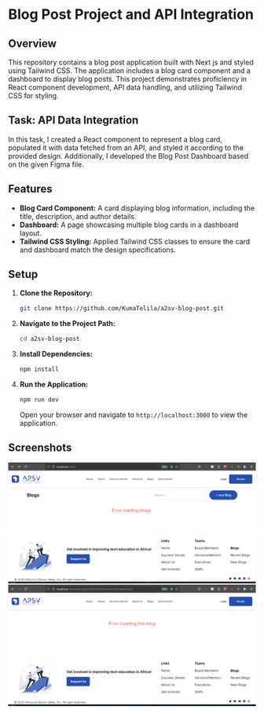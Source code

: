 # Blog Post Project and API Integration

## Overview

This repository contains a blog post application built with Next js and styled using Tailwind CSS. The application includes a blog card component and a dashboard to display blog posts. This project demonstrates proficiency in React component development, API data handling, and utilizing Tailwind CSS for styling.

## Task: API Data Integration

In this task, I created a React component to represent a blog card, populated it with data fetched from an API, and styled it according to the provided design. Additionally, I developed the Blog Post Dashboard based on the given Figma file.

## Features

- **Blog Card Component:** A  card displaying blog information, including the title, description, and author details.
- **Dashboard:** A page showcasing multiple blog cards in a dashboard layout.
- **Tailwind CSS Styling:** Applied Tailwind CSS classes to ensure the card and dashboard match the design specifications.

## Setup

1. **Clone the Repository:**
   ```bash
   git clone https://github.com/KumaTelila/a2sv-blog-post.git
   ```

2. **Navigate to the Project Path:**
   ```bash
   cd a2sv-blog-post
   ```

3. **Install Dependencies:**
   ```bash
   npm install
   ```

4. **Run the Application:**
   ```bash
   npm run dev
   ```

   Open your browser and navigate to `http://localhost:3000` to view the application.

## Screenshots

![](demo_image/Screenshot%20from%202024-08-27%2018-30-22.png)
![](demo_image/Screenshot%20from%202024-08-27%2018-30-35.png)
